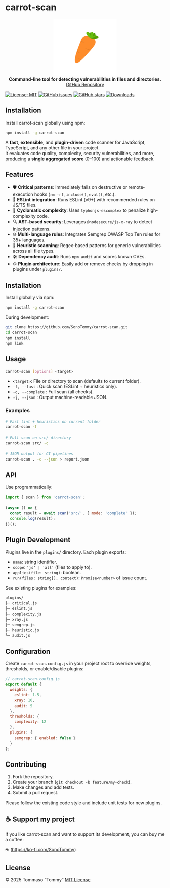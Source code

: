 # carrot-scan

<p align="center">
  <img src="https://raw.githubusercontent.com/SonoTommy/carrot-scan/refs/heads/main/img/logo.svg" width="200" height="179" alt="">
  <br><strong>Command-line tool for detecting vulnerabilities in files and directories.</strong>
  <br><a href="https://github.com/SonoTommy/carrot-scan">GitHub Repository</a>
</p>


[![License: MIT](https://img.shields.io/badge/License-MIT-yellow.svg)](https://raw.githubusercontent.com/SonoTommy/carrot-scan/refs/heads/main/LICENSE)
[![GitHub issues](https://img.shields.io/github/issues/SonoTommy/carrot-scan.svg)](https://github.com/SonoTommy/carrot-scan/issues)
[![GitHub stars](https://img.shields.io/github/stars/SonoTommy/carrot-scan.svg?style=social&label=Stars)](https://github.com/SonoTommy/carrot-scan/stargazers)
[![Downloads](https://img.shields.io/npm/dt/carrot-scan.svg)](https://www.npmjs.com/package/carrot-scan)


## Installation

Install carrot-scan globally using npm:

```bash
npm install -g carrot-scan
```

A **fast**, **extensible**, and **plugin-driven** code scanner for JavaScript, TypeScript, and any other file in your project.  
It evaluates code quality, complexity, security vulnerabilities, and more, producing a **single aggregated score** (0–100) and actionable feedback.

## Features

- 🛡️ **Critical patterns**: Immediately fails on destructive or remote‐execution hooks (`rm -rf`, `include()`, `eval()`, etc.).
- 📏 **ESLint integration**: Runs ESLint (v9+) with recommended rules on JS/TS files.
- 🔢 **Cyclomatic complexity**: Uses `typhonjs-escomplex` to penalize high-complexity code.
- 🔍 **AST-based security**: Leverages `@nodesecure/js-x-ray` to detect injection patterns.
- 🌐 **Multi-language rules**: Integrates Semgrep OWASP Top Ten rules for 35+ languages.
- 🔎 **Heuristic scanning**: Regex-based patterns for generic vulnerabilities across all file types.
- 🛠️ **Dependency audit**: Runs `npm audit` and scores known CVEs.
- ⚙️ **Plugin architecture**: Easily add or remove checks by dropping in plugins under `plugins/`.

## Installation

Install globally via npm:

```bash
npm install -g carrot-scan
```

During development:

```bash
git clone https://github.com/SonoTommy/carrot-scan.git
cd carrot-scan
npm install
npm link
```

## Usage

```bash
carrot-scan [options] <target>
```

- `<target>`: File or directory to scan (defaults to current folder).
- `-f, --fast`     : Quick scan (ESLint + heuristics only).
- `-c, --complete` : Full scan (all checks).
- `-j, --json`     : Output machine-readable JSON.

### Examples

```bash
# Fast lint + heuristics on current folder
carrot-scan -f

# Full scan on src/ directory
carrot-scan src/ -c

# JSON output for CI pipelines
carrot-scan . -c --json > report.json
```

## API

Use programmatically:

```js
import { scan } from 'carrot-scan';

(async () => {
  const result = await scan('src/', { mode: 'complete' });
  console.log(result);
})();
```

## Plugin Development

Plugins live in the `plugins/` directory. Each plugin exports:

- `name`: string identifier.
- `scope`: `'js' | 'all'` (files to apply to).
- `applies(file: string)`: boolean.
- `run(files: string[], context)`: `Promise<number>` of issue count.

See existing plugins for examples:
```bash
plugins/
├─ critical.js
├─ eslint.js
├─ complexity.js
├─ xray.js
├─ semgrep.js
├─ heuristic.js
└─ audit.js
```

## Configuration

Create `carrot-scan.config.js` in your project root to override weights, thresholds, or enable/disable plugins:

```js
// carrot-scan.config.js
export default {
  weights: {
    eslint: 1.5,
    xray: 10,
    audit: 5
  },
  thresholds: {
    complexity: 12
  },
  plugins: {
    semgrep: { enabled: false }
  }
};
```

## Contributing

1. Fork the repository.
2. Create your branch (`git checkout -b feature/my-check`).
3. Make changes and add tests.
4. Submit a pull request.

Please follow the existing code style and include unit tests for new plugins.

## ☕ Support my project

If you like carrot-scan and want to support its development, you can buy me a coffee:

☕ (https://ko-fi.com/SonoTommy)


## License

© 2025 Tommaso “Tommy” [MIT License](LICENSE)
